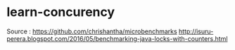 # learn-concurency
Source : https://github.com/chrishantha/microbenchmarks
http://isuru-perera.blogspot.com/2016/05/benchmarking-java-locks-with-counters.html

